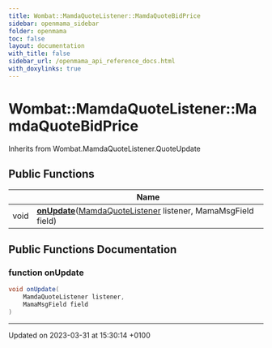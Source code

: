 ```yaml
---
title: Wombat::MamdaQuoteListener::MamdaQuoteBidPrice
sidebar: openmama_sidebar
folder: openmama
toc: false
layout: documentation
with_title: false
sidebar_url: /openmama_api_reference_docs.html
with_doxylinks: true
---
```


# Wombat::MamdaQuoteListener::MamdaQuoteBidPrice





Inherits from Wombat.MamdaQuoteListener.QuoteUpdate

## Public Functions

|                | Name           |
| -------------- | -------------- |
| void | **[onUpdate](classWombat_1_1MamdaQuoteListener_1_1MamdaQuoteBidPrice.html#function-onupdate)**([MamdaQuoteListener](classWombat_1_1MamdaQuoteListener.html) listener, MamaMsgField field) |

## Public Functions Documentation

### function onUpdate

```csharp
void onUpdate(
    MamdaQuoteListener listener,
    MamaMsgField field
)
```


-------------------------------

Updated on 2023-03-31 at 15:30:14 +0100